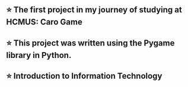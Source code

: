 ## ⭐ The first project in my journey of studying at HCMUS: Caro Game
## ⭐ This project was written using the Pygame library in Python.
## ⭐ Introduction to Information Technology
